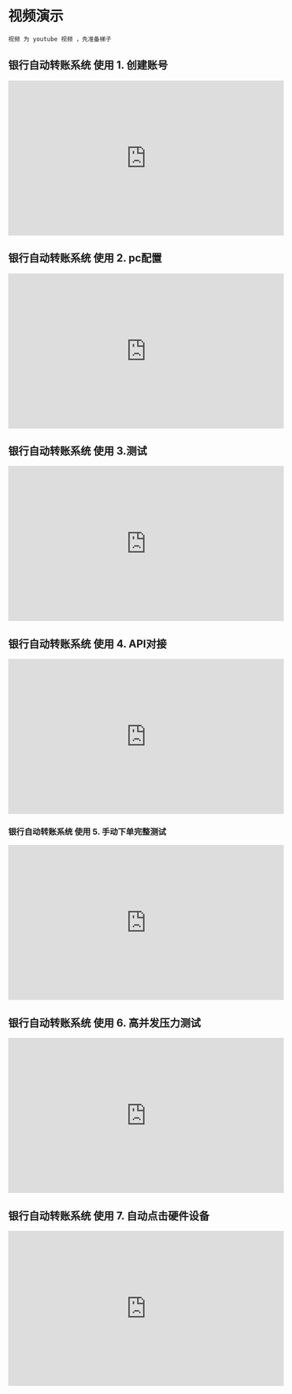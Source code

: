 # 视频演示
    
    视频 为 youtube 视频 ，先准备梯子
    
## 银行自动转账系统 使用 1. 创建账号
<iframe width="560" height="315" src="https://www.youtube.com/embed/gPHeDojfEdo" frameborder="0" allow="accelerometer; autoplay; encrypted-media; gyroscope; picture-in-picture" allowfullscreen></iframe>


## 银行自动转账系统 使用 2. pc配置

<iframe width="560" height="315" src="https://www.youtube.com/embed/GoMP47SwILY" frameborder="0" allow="accelerometer; autoplay; encrypted-media; gyroscope; picture-in-picture" allowfullscreen></iframe>
    
## 银行自动转账系统 使用 3.测试

<iframe width="560" height="315" src="https://www.youtube.com/embed/HvNBla_XSNU" frameborder="0" allow="accelerometer; autoplay; encrypted-media; gyroscope; picture-in-picture" allowfullscreen></iframe>


## 银行自动转账系统 使用 4. API对接
<iframe width="560" height="315" src="https://www.youtube.com/embed/1iePZJ0E0RA" frameborder="0" allow="accelerometer; autoplay; encrypted-media; gyroscope; picture-in-picture" allowfullscreen></iframe>


### 银行自动转账系统 使用 5. 手动下单完整测试
<iframe width="560" height="315" src="https://www.youtube.com/embed/5AnVOAMdMzk" frameborder="0" allow="accelerometer; autoplay; encrypted-media; gyroscope; picture-in-picture" allowfullscreen></iframe>

## 银行自动转账系统 使用 6.  高并发压力测试
<iframe width="560" height="315" src="https://www.youtube.com/embed/LwidUjy7Vac" frameborder="0" allow="accelerometer; autoplay; encrypted-media; gyroscope; picture-in-picture" allowfullscreen></iframe>



## 银行自动转账系统 使用 7. 自动点击硬件设备

<iframe width="560" height="315" src="https://www.youtube.com/embed/udYnZppSghc" frameborder="0" allow="accelerometer; autoplay; encrypted-media; gyroscope; picture-in-picture" allowfullscreen></iframe>


